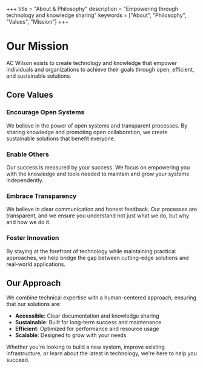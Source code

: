 +++
title = "About & Philosophy"
description = "Empowering through technology and knowledge sharing"
keywords = ["About", "Philosophy", "Values", "Mission"]
+++

# Our Mission

AC Wilson exists to create technology and knowledge that empower individuals and organizations to achieve their goals through open, efficient, and sustainable solutions.

## Core Values

### Encourage Open Systems

We believe in the power of open systems and transparent processes. By sharing knowledge and promoting open collaboration, we create sustainable solutions that benefit everyone.

### Enable Others

Our success is measured by your success. We focus on empowering you with the knowledge and tools needed to maintain and grow your systems independently.

### Embrace Transparency

We believe in clear communication and honest feedback. Our processes are transparent, and we ensure you understand not just what we do, but why and how we do it.

### Foster Innovation

By staying at the forefront of technology while maintaining practical approaches, we help bridge the gap between cutting-edge solutions and real-world applications.

## Our Approach

We combine technical expertise with a human-centered approach, ensuring that our solutions are:

- **Accessible**: Clear documentation and knowledge sharing
- **Sustainable**: Built for long-term success and maintenance
- **Efficient**: Optimized for performance and resource usage
- **Scalable**: Designed to grow with your needs


Whether you're looking to build a new system, improve existing infrastructure, or learn about the latest in technology, we're here to help you succeed.
